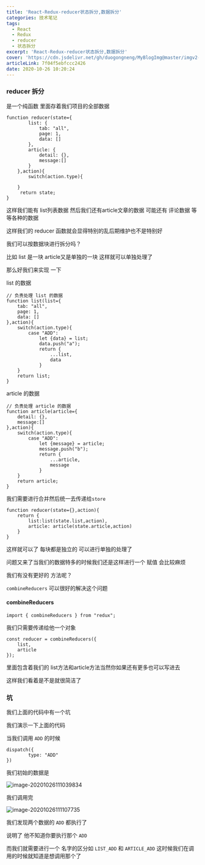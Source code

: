 ```yaml
---
title: 'React-Redux-reducer状态拆分,数据拆分'
categories: 技术笔记
tags:
  - React
  - Redux
  - reducer
  - 状态拆分
excerpt: 'React-Redux-reducer状态拆分,数据拆分'
cover: 'https://cdn.jsdelivr.net/gh/duogongneng/MyBlogImg@master/imgv2-0966c2510a8b485705b5d560287fd48f_1440w.jpg'
articleLink: 7f04f5ebfccc2426
date: 2020-10-26 10:20:24
---
```


### reducer 拆分

是一个纯函数 里面存着我们项目的全部数据 

```
function reducer(state={
        list: {
            tab: "all",
            page: 1,
            data: []
        },
        article: {
            detail: {},
            message:[]
        }
    },action){
        switch(action.type){

    }
     return state;
}
```

这样我们能有 list列表数据 然后我们还有article文章的数据 可能还有 评论数据 等等各种的数据

这样我们的 reducer 函数就会显得特别的乱后期维护也不是特别好 

我们可以按数据块进行拆分吗？

比如 list 是一块 article又是单独的一块 这样就可以单独处理了

那么好我们来实现 一下

list 的数据

```
// 负责处理 list 的数据
function list(list={ 
    tab: "all",
    page: 1,
    data: []
},action){
    switch(action.type){
        case "ADD":
            let {data} = list;
            data.push("a");
            return {
                ...list,
                data
            }
    }
    return list;
}
```

article 的数据

```
// 负责处理 article 的数据
function article(article={ 
    detail: {},
    message:[]
},action){
    switch(action.type){
        case "ADD":
            let {message} = article;
            message.push("b");
            return {
                ...article,
                message
            }
    }
    return article;
}
```

我们需要进行合并然后统一去传递给`store`

```
function reducer(state={},action){
    return {
        list:list(state.list,action),
        article: article(state.article,action)
    }
}
```

这样就可以了 每块都是独立的 可以进行单独的处理了

问题又来了当我们的数据特多的时候我们还是这样进行一个 赋值 会比较麻烦

我们有没有更好的 方法呢？

`combineReducers` 可以很好的解决这个问题

#### combineReducers

```
import { combineReducers } from "redux";
```

我们只需要传递给他一个对象

```
const reducer = combineReducers({
    list,
    article
});
```

里面包含着我们的 list方法和article方法当然你如果还有更多也可以写进去

这样我们看着是不是就很简洁了

### 坑

我们上面的代码中有一个坑 

我们演示一下上面的代码

当我们调用 `ADD` 的时候 

```
dispatch({
		type: "ADD"
})
```

我们初始的数据是 

![image-20201026111039834](https://cdn.jsdelivr.net/gh/duogongneng/MyBlogImg@master/imgimage-20201026111039834.png)

我们调用完

![image-20201026111107735](https://cdn.jsdelivr.net/gh/duogongneng/MyBlogImg@master/imgimage-20201026111107735.png)

我们发现两个数据的 `ADD` 都执行了 

说明了 他不知道你要执行那个 `ADD` 

而我们就需要进行一个 名字的区分如 `LIST_ADD` 和 `ARTICLE_ADD` 这时候我们在调用的时候就知道是想调用那个了



